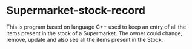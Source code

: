 # Supermarket-stock-record
This is program based on language C++ used to keep an entry of all the items present in the stock of a Supermarket. The owner could change, remove, update and also see all the items present in the Stock.
